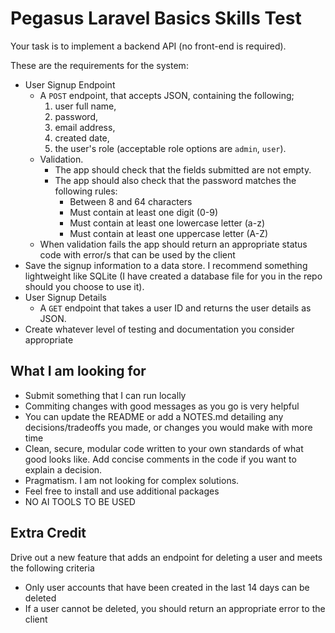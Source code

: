 # Pegasus Laravel Basics Skills Test

Your task is to implement a backend API (no front-end is required).

These are the requirements for the system:

- User Signup Endpoint
    - A `POST` endpoint, that accepts JSON, containing the following;
        1. user full name,
        2. password,
        3. email address,
        4. created date,
        5. the user's role (acceptable role options are `admin`, `user`).
    - Validation. 
        - The app should check that the fields submitted are not empty. 
        - The app should also check that the password matches the following rules:
            - Between 8 and 64 characters
            - Must contain at least one digit (0-9)
            - Must contain at least one lowercase letter (a-z)
            - Must contain at least one uppercase letter (A-Z)
    - When validation fails the app should return an appropriate status code with error/s that can be used by the client
- Save the signup information to a data store. I recommend something lightweight like SQLite (I have created a database file for you in the repo should you choose to use it).
- User Signup Details
    - A `GET` endpoint that takes a user ID and returns the user details as JSON.
- Create whatever level of testing and documentation you consider appropriate

## What I am looking for

- Submit something that I can run locally
- Commiting changes with good messages as you go is very helpful
- You can update the README or add a NOTES.md detailing any decisions/tradeoffs you made, or changes you would make with more time
- Clean, secure, modular code written to your own standards of what good looks like. Add concise comments in the code if you want to explain a decision. 
- Pragmatism. I am not looking for complex solutions.
- Feel free to install and use additional packages
- NO AI TOOLS TO BE USED

## Extra Credit
Drive out a new feature that adds an endpoint for deleting a user and meets the following criteria

- Only user accounts that have been created in the last 14 days can be deleted
- If a user cannot be deleted, you should return an appropriate error to the client